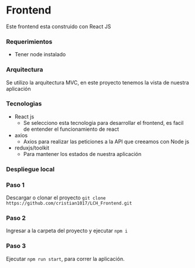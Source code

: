 # Frontend 
Este frontend esta construido con React JS

### Requerimientos
- Tener node instalado

### Arquitectura
Se utilizo la arquitectura MVC, en este proyecto tenemos la vista de nuestra aplicación

### Tecnologias
- React js
	- Se selecciono esta tecnologia para desarrollar el frontend, es facil de entender el funcionamiento de react
- axios
	- Axios para realizar las peticiones a la API que creeamos con Node js
- reduxjs/toolkit
	- Para mantener los estados de nuestra aplicación

### Despliegue local
### Paso 1
Descargar o clonar el proyecto `git clone https://github.com/cristian1017/LCH_Frontend.git`
### Paso 2
Ingresar a la carpeta del proyecto y ejecutar `npm i`
### Paso 3
Ejecutar `npm run start`, para correr la aplicación.
